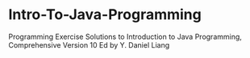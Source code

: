 # Intro-To-Java-Programming
Programming Exercise Solutions to Introduction to Java Programming, Comprehensive Version 10 Ed by Y. Daniel Liang
